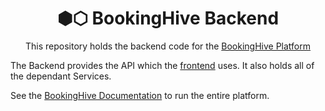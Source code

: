 <div align=center>
    <h1>⬢⬡ BookingHive Backend</h1>
    <p>This repository holds the backend code for the <a href=https://github.com/Humteria/booking-hive>BookingHive Platform</a></p>
</div>

The Backend provides the API which the [frontend](https://github.com/Humteria/booking-hive-frontend) uses. It also holds all of the dependant Services.

See the [BookingHive Documentation](https://github.com/Humteria/booking-hive) to run the entire platform.

